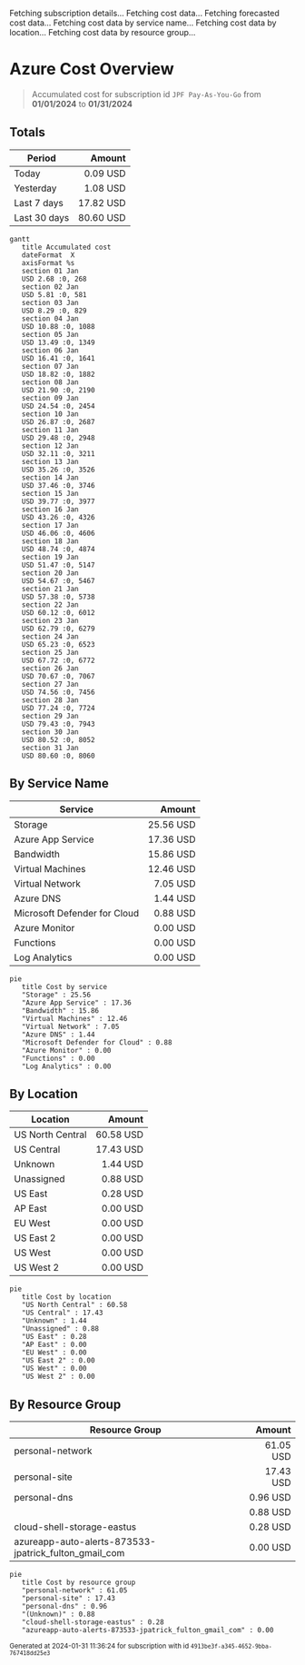 Fetching subscription details...
Fetching cost data...
Fetching forecasted cost data...
Fetching cost data by service name...
Fetching cost data by location...
Fetching cost data by resource group...
# Azure Cost Overview

> Accumulated cost for subscription id `JPF Pay-As-You-Go` from **01/01/2024** to **01/31/2024**

## Totals

|Period|Amount|
|---|---:|
|Today|0.09 USD|
|Yesterday|1.08 USD|
|Last 7 days|17.82 USD|
|Last 30 days|80.60 USD|

```mermaid
gantt
   title Accumulated cost
   dateFormat  X
   axisFormat %s
   section 01 Jan
   USD 2.68 :0, 268
   section 02 Jan
   USD 5.81 :0, 581
   section 03 Jan
   USD 8.29 :0, 829
   section 04 Jan
   USD 10.88 :0, 1088
   section 05 Jan
   USD 13.49 :0, 1349
   section 06 Jan
   USD 16.41 :0, 1641
   section 07 Jan
   USD 18.82 :0, 1882
   section 08 Jan
   USD 21.90 :0, 2190
   section 09 Jan
   USD 24.54 :0, 2454
   section 10 Jan
   USD 26.87 :0, 2687
   section 11 Jan
   USD 29.48 :0, 2948
   section 12 Jan
   USD 32.11 :0, 3211
   section 13 Jan
   USD 35.26 :0, 3526
   section 14 Jan
   USD 37.46 :0, 3746
   section 15 Jan
   USD 39.77 :0, 3977
   section 16 Jan
   USD 43.26 :0, 4326
   section 17 Jan
   USD 46.06 :0, 4606
   section 18 Jan
   USD 48.74 :0, 4874
   section 19 Jan
   USD 51.47 :0, 5147
   section 20 Jan
   USD 54.67 :0, 5467
   section 21 Jan
   USD 57.38 :0, 5738
   section 22 Jan
   USD 60.12 :0, 6012
   section 23 Jan
   USD 62.79 :0, 6279
   section 24 Jan
   USD 65.23 :0, 6523
   section 25 Jan
   USD 67.72 :0, 6772
   section 26 Jan
   USD 70.67 :0, 7067
   section 27 Jan
   USD 74.56 :0, 7456
   section 28 Jan
   USD 77.24 :0, 7724
   section 29 Jan
   USD 79.43 :0, 7943
   section 30 Jan
   USD 80.52 :0, 8052
   section 31 Jan
   USD 80.60 :0, 8060
```

## By Service Name

|Service|Amount|
|---|---:|
|Storage|25.56 USD|
|Azure App Service|17.36 USD|
|Bandwidth|15.86 USD|
|Virtual Machines|12.46 USD|
|Virtual Network|7.05 USD|
|Azure DNS|1.44 USD|
|Microsoft Defender for Cloud|0.88 USD|
|Azure Monitor|0.00 USD|
|Functions|0.00 USD|
|Log Analytics|0.00 USD|

```mermaid
pie
   title Cost by service
   "Storage" : 25.56
   "Azure App Service" : 17.36
   "Bandwidth" : 15.86
   "Virtual Machines" : 12.46
   "Virtual Network" : 7.05
   "Azure DNS" : 1.44
   "Microsoft Defender for Cloud" : 0.88
   "Azure Monitor" : 0.00
   "Functions" : 0.00
   "Log Analytics" : 0.00
```

## By Location

|Location|Amount|
|---|---:|
|US North Central|60.58 USD|
|US Central|17.43 USD|
|Unknown|1.44 USD|
|Unassigned|0.88 USD|
|US East|0.28 USD|
|AP East|0.00 USD|
|EU West|0.00 USD|
|US East 2|0.00 USD|
|US West|0.00 USD|
|US West 2|0.00 USD|

```mermaid
pie
   title Cost by location
   "US North Central" : 60.58
   "US Central" : 17.43
   "Unknown" : 1.44
   "Unassigned" : 0.88
   "US East" : 0.28
   "AP East" : 0.00
   "EU West" : 0.00
   "US East 2" : 0.00
   "US West" : 0.00
   "US West 2" : 0.00
```

## By Resource Group

|Resource Group|Amount|
|---|---:|
|personal-network|61.05 USD|
|personal-site|17.43 USD|
|personal-dns|0.96 USD|
||0.88 USD|
|cloud-shell-storage-eastus|0.28 USD|
|azureapp-auto-alerts-873533-jpatrick_fulton_gmail_com|0.00 USD|

```mermaid
pie
   title Cost by resource group
   "personal-network" : 61.05
   "personal-site" : 17.43
   "personal-dns" : 0.96
   "(Unknown)" : 0.88
   "cloud-shell-storage-eastus" : 0.28
   "azureapp-auto-alerts-873533-jpatrick_fulton_gmail_com" : 0.00
```

<sup>Generated at 2024-01-31 11:36:24 for subscription with id `4913be3f-a345-4652-9bba-767418dd25e3`</sup>
